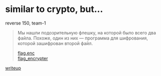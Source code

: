 # similar to crypto, but...

reverse 150, team-1

> Мы нашли подозрительную флешку, на которой было всего два файла. Похоже, один
> из них — программа для шифрования, которой зашифрован второй файл.
>
> [flag.enc](attachments/flag.enc)  
> [flag_encrypter](attachments/flag_encrypter)

[writeup](WRITEUP.md)
